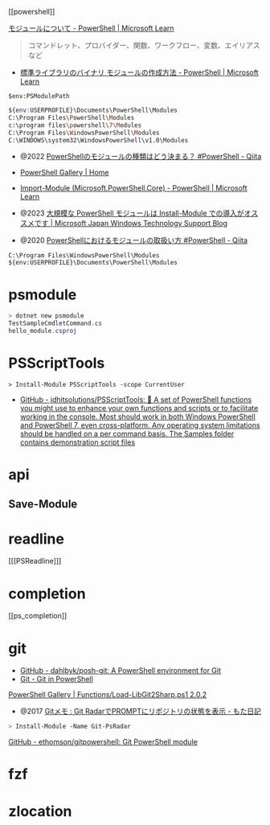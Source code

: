 [[powershell]]

[モジュールについて - PowerShell | Microsoft Learn](https://learn.microsoft.com/ja-jp/powershell/module/microsoft.powershell.core/about/about_modules?view=powershell-7.4)
> コマンドレット、プロバイダー、関数、ワークフロー、変数、エイリアスなど
- [標準ライブラリのバイナリ モジュールの作成方法 - PowerShell | Microsoft Learn](https://learn.microsoft.com/ja-jp/powershell/scripting/dev-cross-plat/create-standard-library-binary-module?view=powershell-7.4)

`$env:PSModulePath`
```sh
${env:USERPROFILE}\Documents\PowerShell\Modules
C:\Program Files\PowerShell\Modules
c:\program files\powershell\7\Modules
C:\Program Files\WindowsPowerShell\Modules
C:\WINDOWS\system32\WindowsPowerShell\v1.0\Modules
```

- @2022 [PowerShellのモジュールの種類はどう決まる？ #PowerShell - Qiita](https://qiita.com/TheParkSider/items/6db01ae4f97d97054cb7)

- [PowerShell Gallery | Home](https://www.powershellgallery.com/)
- [Import-Module (Microsoft.PowerShell.Core) - PowerShell | Microsoft Learn](https://learn.microsoft.com/ja-jp/powershell/module/microsoft.powershell.core/import-module?view=powershell-7.4)

- @2023 [大規模な PowerShell モジュールは Install-Module での導入がオススメです | Microsoft Japan Windows Technology Support Blog](https://jpwinsup.github.io/blog/2023/02/27/UserInterfaceAndApps/PowerShell/PowerShell-ImportModule-FunctionOverflow/)
- @2020 [PowerShellにおけるモジュールの取扱い方 #PowerShell - Qiita](https://qiita.com/tomomoss/items/5f8c027f3bdc3b189791)

`C:\Program Files\WindowsPowerShell\Modules`
`${env:USERPROFILE}\Documents\PowerShell\Modules`

# psmodule
```powershell
> dotnet new psmodule
TestSampleCmdletCommand.cs
hello_module.csproj
```

# PSScriptTools
`> Install-Module PSScriptTools -scope CurrentUser`

- [GitHub - jdhitsolutions/PSScriptTools: :wrench: A set of PowerShell functions you might use to enhance your own functions and scripts or to facilitate working in the console. Most should work in both Windows PowerShell and PowerShell 7, even cross-platform. Any operating system limitations should be handled on a per command basis. The Samples folder contains demonstration script files](https://github.com/jdhitsolutions/PSScriptTools)

# api
## Save-Module


# readline
[[[PSReadline]]]

# completion
[[ps_completion]]

# git
- [GitHub - dahlbyk/posh-git: A PowerShell environment for Git](https://github.com/dahlbyk/posh-git)
- [Git - Git in PowerShell](https://git-scm.com/book/en/v2/Appendix-A%3A-Git-in-Other-Environments-Git-in-PowerShell)

[PowerShell Gallery | Functions/Load-LibGit2Sharp.ps1 2.0.2](https://www.powershellgallery.com/packages/Git-PsRadar/2.0.2/Content/Functions%5CLoad-LibGit2Sharp.ps1)
- @2017 [Gitメモ : Git RadarでPROMPTにリポジトリの状態を表示 - もた日記](https://wonderwall.hatenablog.com/entry/2017/09/14/230000)
```sh
> Install-Module -Name Git-PsRadar
```

[GitHub - ethomson/gitpowershell: Git PowerShell module](https://github.com/ethomson/gitpowershell)

# fzf

# zlocation
